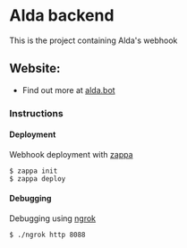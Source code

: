 # Alda backend

This is the project containing Alda's webhook

## Website:
* Find out more at [alda.bot](https://alda.bot) 

### Instructions
#### Deployment
Webhook deployment with [zappa](https://github.com/Miserlou/Zappa)

```shell
$ zappa init  
$ zappa deploy
```

#### Debugging
Debugging using [ngrok](https://ngrok.com/)

```shell
$ ./ngrok http 8088
```


